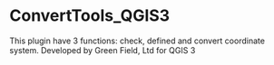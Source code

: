 # ConvertTools_QGIS3
This plugin have 3 functions: check, defined and convert coordinate system. Developed by Green Field, Ltd for QGIS 3
